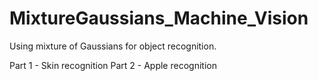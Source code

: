 # MixtureGaussians_Machine_Vision

Using mixture of Gaussians for object recognition.

Part 1 - Skin recognition
Part 2 - Apple recognition
